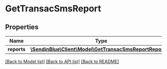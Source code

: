 # GetTransacSmsReport

## Properties
Name | Type | Description | Notes
------------ | ------------- | ------------- | -------------
**reports** | [**\SendinBlue\Client\Model\GetTransacSmsReportReports[]**](GetTransacSmsReportReports.md) |  | [optional] 

[[Back to Model list]](../../README.md#documentation-for-models) [[Back to API list]](../../README.md#documentation-for-api-endpoints) [[Back to README]](../../README.md)


